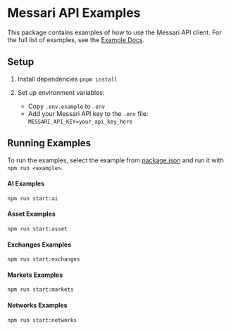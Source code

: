 # Messari API Examples

This package contains examples of how to use the Messari API client. For the full list of examples, see the [Example Docs](https://docs.messari.io/recipes).

## Setup

1. Install dependencies `pnpm install`
   

2. Set up environment variables:
   - Copy `.env.example` to `.env`
   - Add your Messari API key to the `.env` file: `MESSARI_API_KEY=your_api_key_here`

## Running Examples

To run the examples, select the example from [package.json](package.json) and run it with `npm run <example>`.

#### AI Examples

`npm run start:ai`

#### Asset Examples

`npm run start:asset`

#### Exchanges Examples

`npm run start:exchanges`

#### Markets Examples

`npm run start:markets`

#### Networks Examples

`npm run start:networks`
